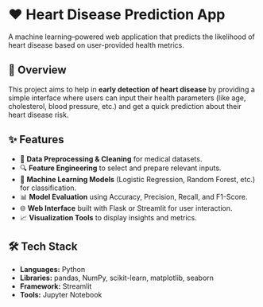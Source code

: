 # ❤️ Heart Disease Prediction App

A machine learning–powered web application that predicts the likelihood of heart disease based on user-provided health metrics.

## 📌 Overview
This project aims to help in **early detection of heart disease** by providing a simple interface where users can input their health parameters (like age, cholesterol, blood pressure, etc.) and get a quick prediction about their heart disease risk.

## ✨ Features
- 🧹 **Data Preprocessing & Cleaning** for medical datasets.
- 🔍 **Feature Engineering** to select and prepare relevant inputs.
- 🤖 **Machine Learning Models** (Logistic Regression, Random Forest, etc.) for classification.
- 📊 **Model Evaluation** using Accuracy, Precision, Recall, and F1-Score.
- 🌐 **Web Interface** built with Flask or Streamlit for user interaction.
- 📈 **Visualization Tools** to display insights and metrics.

## 🛠️ Tech Stack
- **Languages:** Python
- **Libraries:** pandas, NumPy, scikit-learn, matplotlib, seaborn
- **Framework:**  Streamlit
- **Tools:** Jupyter Notebook
